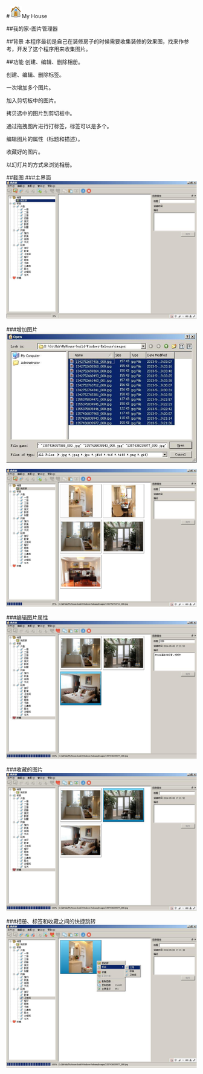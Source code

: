 #<img src="logo.png" alt="pageres">My House

##我的家-图片管理器

##背景
本程序最初是自己在装修房子的时候需要收集装修的效果图，找来作参考，开发了这个程序用来收集图片。

##功能
创建、编辑、删除相册。

创建、编辑、删除标签。

一次增加多个图片。

加入剪切板中的图片。

拷贝选中的图片到剪切板中。

通过拖拽图片进行打标签，标签可以是多个。

编辑图片的属性（标题和描述）。

收藏好的图片。

以幻灯片的方式来浏览相册。

##截图
###主界面
![](./snapshots/main.jpg)

###增加图片
![](./snapshots/add_images.jpg)

![](./snapshots/add_imageing.jpg)

###编辑图片属性
![](./snapshots/image_property.jpg)

###收藏的图片
![](./snapshots/favorites.jpg)

###相册、标签和收藏之间的快捷跳转
![](./snapshots/tag_jump.jpg)
